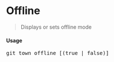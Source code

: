 <h1 textrun="command-heading">Offline</h1>

<blockquote textrun="command-summary">
Displays or sets offline mode
</blockquote>


#### Usage

<pre textrun="command-usage">
git town offline [(true | false)]
</pre>

